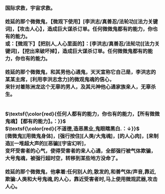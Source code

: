 <h3>
<br>国际求救，宇宙求救。
<br>
<br>姓延的那个微微鬼，【微观下使用】[李洪志/真善忍/法轮功][法力关键词]，【攻击人心】，造成巨大谋杀订单。任何微微鬼都有的能力，你也有的能力。
<br>或：【微观下】【把别人,人心里面的】：[李洪志/真善忍/法轮功][法力关键词]，【挖出来破坏掉】，造成巨大谋杀订单。任何微微鬼都有的能力，你也有的能力。
<br>
<br>姓延的那个微微鬼，和其男他心通鬼，天天宣称它自己是，李洪志的某某主席，[利用李洪志念力]的微观鬼魂的信心，
<br>来针对着陈洲龙这个无辜的男人，及其元神他心通家族亲人，无辜杀生。
<br>
<br>
<br>$\textsf{\color{red}{任何人都有的能力，你也有的能力，【所有微微鬼魂】【都有的能力】。：}}$
<br>$\textsf{\color{red}{不道德,造恶黑业,鬼眼瞎黑白.：↓}}$
<br>[微微鬼][用微鬼身体]，[强行按住][人类/大鬼魂]，[的人心肉]，[来制造][一堆超大声的][恶骗][宇宙幻听]，
<br>变坏受害者的心气，使得受害者的亲人心通，全部强行被气体欺骗，
<br>大号鬼魂，被强行超时空，转移到某些地方没命了。
<br>
<br>姓延的那个微微鬼，他拿着:任何别人的,散发的,和善气体/声音,靠近,欺骗:人类和大号鬼魂,的人心，靠近受害者时,马上使用微观武器,攻击人心。
</h3>
